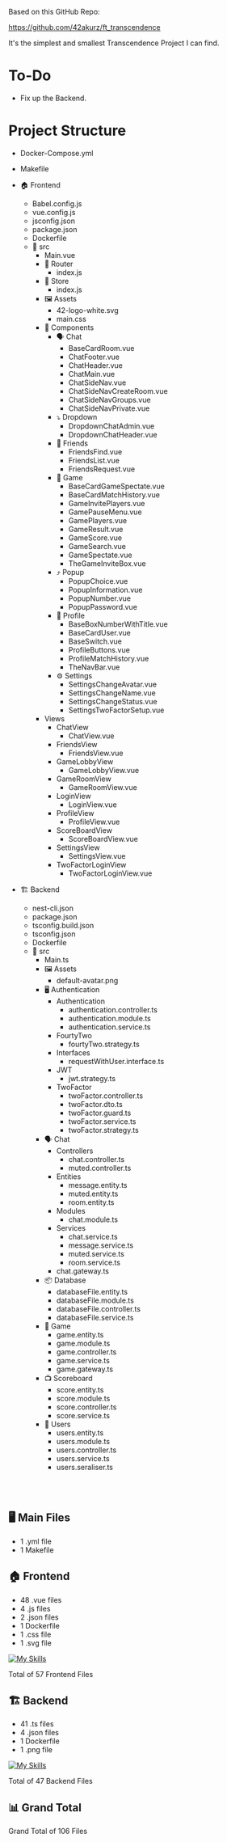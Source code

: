 Based on this GitHub Repo:

https://github.com/42akurz/ft_transcendence

It's the simplest and smallest Transcendence Project I can find.

# To-Do

- Fix up the Backend.

# Project Structure

<link rel="stylesheet" href="https://cdn.jsdelivr.net/gh/devicons/devicon@v2.15.1/devicon.min.css">

- <i class="devicon-docker-plain"></i> Docker-Compose.yml
- <i class="devicon-c-plain"></i> Makefile
- :house: Frontend
  - <i class="devicon-javascript-plain"></i> Babel.config.js
  - <i class="devicon-javascript-plain"></i> vue.config.js
  - <i class="devicon-npm-original-wordmark"></i> jsconfig.json
  - <i class="devicon-npm-original-wordmark"></i> package.json
  - <i class="devicon-docker-plain"></i> Dockerfile
  - :telescope: src
  	- <i class="devicon-vuejs-plain"></i> Main.vue
	- :signal_strength: Router
		- <i class="devicon-javascript-plain"></i> index.js
	- :convenience_store: Store
		- <i class="devicon-javascript-plain"></i> index.js
	- :framed_picture: Assets
		- 42-logo-white.svg
		- <i class="devicon-css3-plain"></i> main.css
	- :robot: Components
		- :speaking_head: Chat
			- <i class="devicon-vuejs-plain"></i> BaseCardRoom.vue 
			- <i class="devicon-vuejs-plain"></i> ChatFooter.vue
			- <i class="devicon-vuejs-plain"></i> ChatHeader.vue
			- <i class="devicon-vuejs-plain"></i> ChatMain.vue
			- <i class="devicon-vuejs-plain"></i> ChatSideNav.vue
			- <i class="devicon-vuejs-plain"></i> ChatSideNavCreateRoom.vue
			- <i class="devicon-vuejs-plain"></i> ChatSideNavGroups.vue
			- <i class="devicon-vuejs-plain"></i> ChatSideNavPrivate.vue
		- :arrow_heading_down: Dropdown
			- <i class="devicon-vuejs-plain"></i> DropdownChatAdmin.vue
			- <i class="devicon-vuejs-plain"></i> DropdownChatHeader.vue
		- :busts_in_silhouette: Friends
			- <i class="devicon-vuejs-plain"></i> FriendsFind.vue
			- <i class="devicon-vuejs-plain"></i> FriendsList.vue
			- <i class="devicon-vuejs-plain"></i> FriendsRequest.vue
		- :ping_pong: Game
			- <i class="devicon-vuejs-plain"></i> BaseCardGameSpectate.vue
			- <i class="devicon-vuejs-plain"></i> BaseCardMatchHistory.vue
			- <i class="devicon-vuejs-plain"></i> GameInvitePlayers.vue
			- <i class="devicon-vuejs-plain"></i> GamePauseMenu.vue
			- <i class="devicon-vuejs-plain"></i> GamePlayers.vue
			- <i class="devicon-vuejs-plain"></i> GameResult.vue
			- <i class="devicon-vuejs-plain"></i> GameScore.vue
			- <i class="devicon-vuejs-plain"></i> GameSearch.vue
			- <i class="devicon-vuejs-plain"></i> GameSpectate.vue
			- <i class="devicon-vuejs-plain"></i> TheGameInviteBox.vue
		- :arrow_heading_up: Popup
			- <i class="devicon-vuejs-plain"></i> PopupChoice.vue
			- <i class="devicon-vuejs-plain"></i> PopupInformation.vue
			- <i class="devicon-vuejs-plain"></i> PopupNumber.vue
			- <i class="devicon-vuejs-plain"></i> PopupPassword.vue
		- :bust_in_silhouette: Profile
			- <i class="devicon-vuejs-plain"></i> BaseBoxNumberWithTitle.vue
			- <i class="devicon-vuejs-plain"></i> BaseCardUser.vue
			- <i class="devicon-vuejs-plain"></i> BaseSwitch.vue
			- <i class="devicon-vuejs-plain"></i> ProfileButtons.vue
			- <i class="devicon-vuejs-plain"></i> ProfileMatchHistory.vue
			- <i class="devicon-vuejs-plain"></i> TheNavBar.vue
		- :gear: Settings
			- <i class="devicon-vuejs-plain"></i> SettingsChangeAvatar.vue
			- <i class="devicon-vuejs-plain"></i> SettingsChangeName.vue
			- <i class="devicon-vuejs-plain"></i> SettingsChangeStatus.vue
			- <i class="devicon-vuejs-plain"></i> SettingsTwoFactorSetup.vue
	- Views
		- ChatView
			- <i class="devicon-vuejs-plain"></i> ChatView.vue
		- FriendsView
			- <i class="devicon-vuejs-plain"></i> FriendsView.vue
		- GameLobbyView
			- <i class="devicon-vuejs-plain"></i> GameLobbyView.vue
		- GameRoomView
			- <i class="devicon-vuejs-plain"></i> GameRoomView.vue
		- LoginView
			- <i class="devicon-vuejs-plain"></i> LoginView.vue
		- ProfileView
			- <i class="devicon-vuejs-plain"></i> ProfileView.vue
		- ScoreBoardView
			- <i class="devicon-vuejs-plain"></i> ScoreBoardView.vue
		- SettingsView
			- <i class="devicon-vuejs-plain"></i> SettingsView.vue
		- TwoFactorLoginView
			- <i class="devicon-vuejs-plain"></i> TwoFactorLoginView.vue
	
- :building_construction: Backend
  - <i class="devicon-npm-original-wordmark"></i> nest-cli.json
  - <i class="devicon-npm-original-wordmark"></i> package.json
  - <i class="devicon-npm-original-wordmark"></i> tsconfig.build.json
  - <i class="devicon-npm-original-wordmark"></i> tsconfig.json
  - <i class="devicon-docker-plain"></i> Dockerfile
  - :telescope: src
  	- <i class="devicon-typescript-plain"></i> Main.ts
	- :framed_picture: Assets
		- default-avatar.png
	- :desktop_computer: Authentication
		- Authentication
			- <i class="devicon-typescript-plain"></i> authentication.controller.ts
			- <i class="devicon-typescript-plain"></i> authentication.module.ts
			- <i class="devicon-typescript-plain"></i> authentication.service.ts
		- FourtyTwo
			- <i class="devicon-typescript-plain"></i> fourtyTwo.strategy.ts
		- Interfaces
			- <i class="devicon-typescript-plain"></i> requestWithUser.interface.ts
		- JWT
			- <i class="devicon-typescript-plain"></i> jwt.strategy.ts
		- TwoFactor
			- <i class="devicon-typescript-plain"></i> twoFactor.controller.ts
			- <i class="devicon-typescript-plain"></i> twoFactor.dto.ts
			- <i class="devicon-typescript-plain"></i> twoFactor.guard.ts
			- <i class="devicon-typescript-plain"></i> twoFactor.service.ts
			- <i class="devicon-typescript-plain"></i> twoFactor.strategy.ts
	- :speaking_head: Chat
		- Controllers
			- <i class="devicon-typescript-plain"></i> chat.controller.ts
			- <i class="devicon-typescript-plain"></i> muted.controller.ts
		- Entities
			- <i class="devicon-typescript-plain"></i> message.entity.ts
			- <i class="devicon-typescript-plain"></i> muted.entity.ts
			- <i class="devicon-typescript-plain"></i> room.entity.ts
		- Modules
			- <i class="devicon-typescript-plain"></i> chat.module.ts
		- Services
			- <i class="devicon-typescript-plain"></i> chat.service.ts
			- <i class="devicon-typescript-plain"></i> message.service.ts
			- <i class="devicon-typescript-plain"></i> muted.service.ts
			- <i class="devicon-typescript-plain"></i> room.service.ts
		- <i class="devicon-typescript-plain"></i> chat.gateway.ts
	- :package: Database
		- <i class="devicon-typescript-plain"></i> databaseFile.entity.ts
		- <i class="devicon-typescript-plain"></i> databaseFile.module.ts
		- <i class="devicon-typescript-plain"></i> databaseFile.controller.ts
		- <i class="devicon-typescript-plain"></i> databaseFile.service.ts
	- :ping_pong: Game
		- <i class="devicon-typescript-plain"></i> game.entity.ts
		- <i class="devicon-typescript-plain"></i> game.module.ts
		- <i class="devicon-typescript-plain"></i> game.controller.ts
		- <i class="devicon-typescript-plain"></i> game.service.ts
		- <i class="devicon-typescript-plain"></i> game.gateway.ts
	- :tv: Scoreboard
		- <i class="devicon-typescript-plain"></i> score.entity.ts
		- <i class="devicon-typescript-plain"></i> score.module.ts
		- <i class="devicon-typescript-plain"></i> score.controller.ts
		- <i class="devicon-typescript-plain"></i> score.service.ts
	- :busts_in_silhouette: Users
		- <i class="devicon-typescript-plain"></i> users.entity.ts
		- <i class="devicon-typescript-plain"></i> users.module.ts
		- <i class="devicon-typescript-plain"></i> users.controller.ts
		- <i class="devicon-typescript-plain"></i> users.service.ts
		- <i class="devicon-typescript-plain"></i> users.seraliser.ts

<br>
<br>

## 🖥️ Main Files

- 1 .yml file
- 1 Makefile

## 🏠 Frontend

- 48 .vue files
- 4 .js files
- 2 .json files
- 1 Dockerfile
- 1 .css file
- 1 .svg file

[![My Skills](https://skillicons.dev/icons?i=vue,js,docker,css,svg)](https://skillicons.dev)

Total of 57 Frontend Files

## :building_construction: Backend

- 41 .ts files
- 4 .json files
- 1 Dockerfile
- 1 .png file

[![My Skills](https://skillicons.dev/icons?i=ts,js,docker,nodejs,postgresql,nestjs)](https://skillicons.dev)

Total of 47 Backend Files

## :bar_chart: Grand Total

Grand Total of 106 Files
